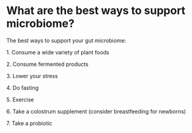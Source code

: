 # What are the best ways to support microbiome?

The best ways to support your gut microbiome:

1\. Consume a wide variety of plant foods

2\. Consume fermented products

3\. Lower your stress

4\. Do fasting

5\. Exercise

6\. Take a colostrum supplement (consider breastfeeding for newborns)

7\. Take a probiotic